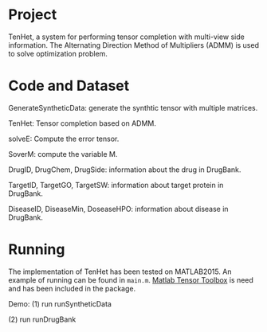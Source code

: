 Project
=====
TenHet, a system for performing tensor completion with  multi-view side information. The Alternating Direction Method of Multipliers (ADMM) is used to solve optimization problem. 

Code and Dataset
=====
GenerateSyntheticData: generate the synthtic tensor with multiple matrices.

TenHet: Tensor completion based on ADMM.

solveE: Compute the error tensor.

SoverM: compute the variable M.



DrugID, DrugChem, DrugSide: information about the drug in DrugBank.

TargetID, TargetGO, TargetSW: information about target protein in DrugBank.

DiseaseID, DiseaseMin, DoseaseHPO: information about disease in DrugBank.


Running
======
The implementation of TenHet has been tested on MATLAB2015. An example of running can be found in `main.m`. [Matlab Tensor Toolbox](http://www.sandia.gov/~tgkolda/TensorToolbox/index-2.6.html) is need and has been included in the package. 

Demo: 
(1) run runSyntheticData 

(2) run runDrugBank
